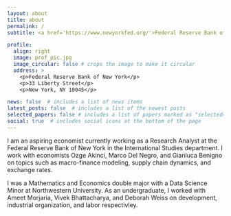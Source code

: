 ```yaml
---
layout: about
title: about
permalink: /
subtitle: <a href='https://www.newyorkfed.org/'>Federal Reserve Bank of New York</a> Research Analyst

profile:
  align: right
  image: prof_pic.jpg
  image_circular: false # crops the image to make it circular
  address: >
    <p>Federal Reserve Bank of New York</p>
    <p>33 Liberty Street</p>
    <p>New York, NY 10045</p>

news: false  # includes a list of news items
latest_posts: false  # includes a list of the newest posts
selected_papers: false # includes a list of papers marked as "selected={true}"
social: true  # includes social icons at the bottom of the page
---
```


I am an aspiring economist currently working as a Research Analyst at the Federal Reserve Bank of New York in the International Studies department. I work with economists Ozge Akinci, Marco Del Negro, and Gianluca Benigno on topics such as macro-finance modeling, supply chain dynamics, and exchange rates.

I was a Mathematics and Economics double major with a Data Science Minor at Northwestern University. As an undergraduate, I worked with Ameet Morjaria, Vivek Bhattacharya, and Deborah Weiss on development, industrial organization, and labor respectivley.
